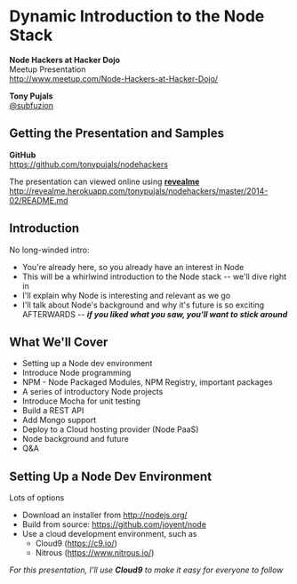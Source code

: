 <!-- revealme options
title: Node Hackers at Hacker Dojo - Dynamic Introduction to the Node stack
theme: night
transition: concave
horizOnly: false
-->

Dynamic Introduction to the Node Stack
======================================

**Node Hackers at Hacker Dojo**  
Meetup Presentation  
http://www.meetup.com/Node-Hackers-at-Hacker-Dojo/

**Tony Pujals**  
[@subfuzion](https://twitter.com/subfuzion)

Getting the Presentation and Samples
------------------------------------

**GitHub**  
https://github.com/tonypujals/nodehackers

The presentation can viewed online using **[revealme](https://github.com/yanatan16/revealme)**  
http://revealme.herokuapp.com/tonypujals/nodehackers/master/2014-02/README.md

Introduction
------------

No long-winded intro:

 * You're already here, so you already have an interest in Node
 * This will be a whirlwind introduction to the Node stack -- we'll dive right in
 * I'll explain why Node is interesting and relevant as we go
 * I'll talk about Node's background and why it's future is so exciting AFTERWARDS -- ***if you liked what you saw, you'll want to stick around***

What We'll Cover
----------------
 * Setting up a Node dev environment
 * Introduce Node programming
 * NPM - Node Packaged Modules, NPM Registry, important packages
 * A series of introductory Node projects
 * Introduce Mocha for unit testing
 * Build a REST API
 * Add Mongo support
 * Deploy to a Cloud hosting provider (Node PaaS)
 * Node background and future
 * Q&A


Setting Up a Node Dev Environment
---------------------------------

Lots of options

 * Download an installer from http://nodejs.org/
 * Build from source: https://github.com/joyent/node
 * Use a cloud development environment, such as
    * Cloud9 (https://c9.io/)
    * Nitrous (https://www.nitrous.io/)

*For this presentation, I'll use*  ***Cloud9***  *to make it easy for everyone to follow*

